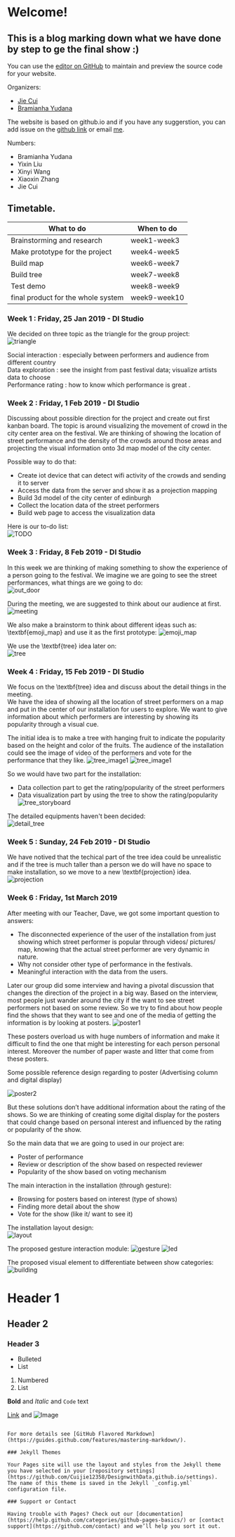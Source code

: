 # Welcome!
## This is a blog marking down what we have done by step to ge the final show :)

You can use the [editor on GitHub](https://github.com/Cuijie12358/DesignwithData.github.io/edit/master/index.md) to maintain and preview the source code for your website.

Organizers:   
- [Jie Cui](https://github.com/Cuijie12358/)
- [Bramianha Yudana](https://github.com/ianz88)

The website is based on github.io and if you have any suggerstion, you can add issue on the [github link](https://github.com/Cuijie12358/DesignwithData.github.io/edit/master/index.md) or email [me](cuijie12358@outlook.com).

Numbers:
- Bramianha Yudana
- Yixin Liu
- Xinyi Wang
- Xiaoxin Zhang
- Jie Cui


## Timetable.

|What to do|When to do|
|----|----|
|Brainstorming and research|week1-week3|
|Make prototype for the project|week4-week5|
|Build map|week6-week7|
|Build tree |week7-week8|
|Test demo |week8-week9|
|final product for the whole system|week9-week10|

### Week 1 : Friday, 25 Jan 2019 - DI Studio
We decided on three topic as the triangle for the group project:   
![triangle](pictures/triangle.jpg)

Social interaction : especially between performers and audience from different country    
Data exploration : see the insight from past festival data; visualize artists data to choose    
Performance rating : how to know which performance is great .   



### Week 2 : Friday, 1 Feb 2019 - DI Studio
Discussing about possible direction for the project and create out first kanban board. The topic is around visualizing the movement of crowd in the city center area on the festival. We are thinking of showing the location of street performance and the density of the crowds around those areas and projecting the visual information onto 3d map model of the city center.

Possible way to do that:
* Create iot device that can detect wifi activity of the crowds and sending it to server
* Access the data from the server and show it as a projection mapping
* Build 3d model of the city center of edinburgh
* Collect the location data of the street performers
* Build web page to access the visualization data

Here is our to-do list:   
![TODO](pictures/TODOlist.jpg)

### Week 3 : Friday, 8 Feb 2019 - DI Studio
In this week we are thinking of making something to show the experience of a person going to the festival.
We imagine we are going to see the street performances, what things are we going to do:   
![out_door](pictures/Find_questions_in_outdoor_performance.jpg)

During the meeting, we are suggested to think about our audience at first.
![meeting](pictures/Meeting_question.jpg)

We also make a brainstorm to think about different ideas such as: \textbf{emoji_map} and use it as the first prototype:
![emoji_map](pictures/Thoughts_of_emoji_map.jpg)

We use the \textbf{tree} idea later on:   
![tree](pictures/Tree_thought.jpg)

### Week 4 : Friday, 15 Feb 2019 - DI Studio
We focus on the \textbf{tree} idea and discuss about the detail things in the meeting.   
We have the idea of showing all the location of street performers on a map and put in the center of our installation for users to explore. We want to give information about which performers are interesting by showing its popularity through a visual cue.

The initial idea is to make a tree with hanging fruit to indicate the popularity based on the height and color of the fruits. The audience of the installation could see the image of video of the performers and vote for the performance that they like.
![tree_image1](pictures/tree_pic1.jpg)
![tree_image1](pictures/tree_pic2.jpg)

So we would have two part for the  installation:
* Data collection part to get the rating/popularity of the street performers
* Data visualization part by using the tree to show the rating/popularity
![tree_storyboard](pictures/tree_storyboard.jpg)

The detailed equipments haven't been decided:   
![detail_tree](pictures/Tree_details_and_other_thoughts.jpg)


### Week 5 : Sunday, 24 Feb 2019 - DI Studio
We have notived that the techical part of the tree idea could be unrealistic and if the tree is much taller than a person we do will have no space to make installation, so we move to a new \textbf{projection} idea.
![projection](pictures/Thoughts_of_projection.jpg)

### Week 6 : Friday, 1st March 2019
After meeting with our Teacher, Dave, we got some important question to answers:   
* The disconnected experience of the user of the installation from just showing which street performer is popular through videos/ pictures/ map, knowing that the actual street performer are very dynamic in nature.
* Why not consider other type of performance in the festivals.
* Meaningful interaction with the data from the users.

Later our group did some interview and having a pivotal discussion that changes the direction of the project in a big way. Based on the interview, most people just wander around the city if the want to see street performers not based on some review. So we try to find about how people find the shows that they want to see and one of the media of getting the information is by looking at posters.
![poster1](pictures/posters.png)

These posters overload us with huge numbers of information and make it difficult to find the one that might be interesting for each person personal interest. Moreover the number of paper waste and litter that come from these posters.

Some possible reference design regarding to poster (Advertising column and digital display)

![poster2](pictures/poster2.png)

But these solutions don’t have additional information about the rating of the shows. So we are thinking of creating some digital display for the posters that could change based on personal interest and influenced by the rating or popularity of the show.

So the main data that we are going to used in our project are:
- Poster of performance
- Review or description of the show based on respected reviewer
- Popularity of the show based on voting mechanism

The main interaction in the installation (through gesture):
- Browsing for posters based on interest (type of shows)
- Finding more detail about the show
- Vote for the show (like it/ want to see it)

The installation layout design:   
![layout](pictures/projection_installation.png)

The proposed gesture interaction module:
![gesture](pictures/interaction_process.png)
![led](pictures/projection_np.png)

The proposed visual element to differentiate between show categories:   
![building](pictures/building_structure.png)









# Header 1
## Header 2
### Header 3

- Bulleted
- List

1. Numbered
2. List

**Bold** and _Italic_ and `Code` text

[Link](url) and ![Image](src)
```

For more details see [GitHub Flavored Markdown](https://guides.github.com/features/mastering-markdown/).

### Jekyll Themes

Your Pages site will use the layout and styles from the Jekyll theme you have selected in your [repository settings](https://github.com/Cuijie12358/DesignwithData.github.io/settings). The name of this theme is saved in the Jekyll `_config.yml` configuration file.

### Support or Contact

Having trouble with Pages? Check out our [documentation](https://help.github.com/categories/github-pages-basics/) or [contact support](https://github.com/contact) and we’ll help you sort it out.
